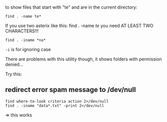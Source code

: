 to show files that start with "te" and are in the current directory:
```
find . -name te*
```
If you use two asterix like this:
find . -name *te*
you need AT LEAST TWO CHARACTERS!!!
```
find . -iname *na*
```
`-i` is for ignoring case


There are problems with this utility though, it shows folders with permission denied...

Try this:
## redirect error spam message to /dev/null ##
```
find where-to-look criteria action 2>/dev/null
find . -iname "data*.txt" -print 2>/dev/null
```
=> this works

